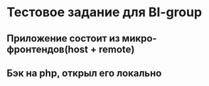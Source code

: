 # Тестовое задание для BI-group
## Приложение состоит из микро-фронтендов(host + remote)
## Бэк на php, открыл его локально
